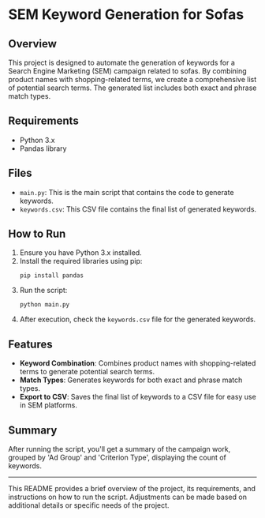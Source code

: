 # SEM Keyword Generation for Sofas

## Overview

This project is designed to automate the generation of keywords for a Search Engine Marketing (SEM) campaign related to sofas. By combining product names with shopping-related terms, we create a comprehensive list of potential search terms. The generated list includes both exact and phrase match types.

## Requirements

- Python 3.x
- Pandas library

## Files

- `main.py`: This is the main script that contains the code to generate keywords.
- `keywords.csv`: This CSV file contains the final list of generated keywords.

## How to Run

1. Ensure you have Python 3.x installed.
2. Install the required libraries using pip:
   ```
   pip install pandas
   ```
3. Run the script:
   ```
   python main.py
   ```
4. After execution, check the `keywords.csv` file for the generated keywords.

## Features

- **Keyword Combination**: Combines product names with shopping-related terms to generate potential search terms.
- **Match Types**: Generates keywords for both exact and phrase match types.
- **Export to CSV**: Saves the final list of keywords to a CSV file for easy use in SEM platforms.

## Summary

After running the script, you'll get a summary of the campaign work, grouped by 'Ad Group' and 'Criterion Type', displaying the count of keywords.

---

This README provides a brief overview of the project, its requirements, and instructions on how to run the script. Adjustments can be made based on additional details or specific needs of the project.
